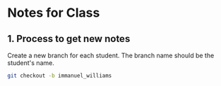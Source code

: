 # Notes for Class



## 1. Process to get new notes

Create a new branch for each student. The branch name should be the student's name.



```bash
git checkout -b immanuel_williams
```

